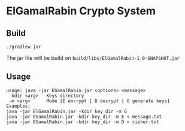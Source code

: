 # ElGamalRabin Crypto System

## Build

```
./gradlew jar
```

The jar file will be build on ```build/libs/ElGamalRabin-1.0-SNAPSHOT.jar``` 

## Usage

```
usage: java -jar EGamalRabin.jar <options> <message>
 -kdir <arg>   Keys directory
 -m <arg>      Mode [E encrypt | D decrypt | G generate keys]
Examples:
java -jar ElGamalRabin.jar -kdir key_dir -m G 
java -jar EGamalRabin.jar -kdir key_dir -m E < message.txt 
java -jar EGamalRabin.jar -kdir key_dir -m D < cipher.txt
```

